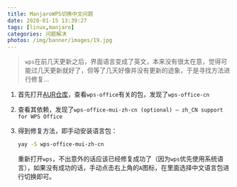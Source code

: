 ```yaml
---
title: ManjaroWPS切换中文问题
date: 2020-01-15 13:39:27
tags: [linux,manjaro]
categories: 问题解决
photos: /img/banner/images/19.jpg
---
```


> `wps`在前几天更新之后，界面语言变成了英文，本来没有很太在意，觉得可能过几天更新就好了，但等了几天好像并没有更新的迹象，于是寻找方法进行修复...

<!--more-->

1. 首先打开[AUR仓库](https://aur.archlinux.org)，查看`wps-office`有关的包，发现了`wps-office-cn`

2. 查看其依赖，发现了`wps-office-mui-zh-cn (optional) – zh_CN support for WPS Office`

3. 得到修复方法，即手动安装语言包：

   ```bash
   yay -S wps-office-mui-zh-cn
   ```

   重新打开`wps`，不出意外的话应该已经修复成功了（因为`wps`优先使用系统语言），如果没有成功的话，手动点击右上角的`A`图标，在里面选择中文语言包进行切换即可。